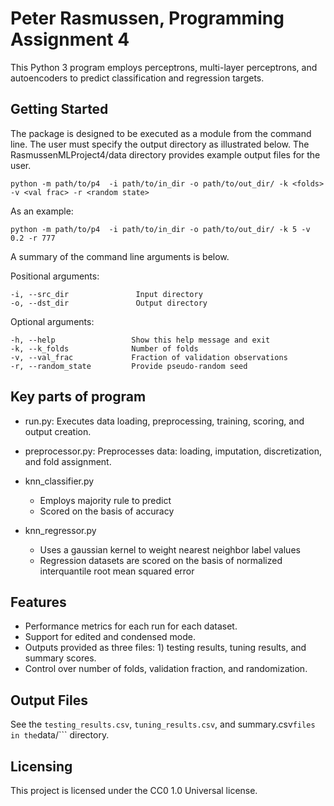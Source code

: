 # Peter Rasmussen, Programming Assignment 4

This Python 3 program employs perceptrons, multi-layer perceptrons, and autoencoders to predict classification and regression targets.

## Getting Started

The package is designed to be executed as a module from the command line. The user must specify the
 output directory as illustrated below. The RasmussenMLProject4/data
directory provides example output files for the user.

```shell
python -m path/to/p4  -i path/to/in_dir -o path/to/out_dir/ -k <folds> -v <val frac> -r <random state>
```

As an example:
```shell
python -m path/to/p4  -i path/to/in_dir -o path/to/out_dir/ -k 5 -v 0.2 -r 777
```

A summary of the command line arguments is below.

Positional arguments:

    -i, --src_dir               Input directory
    -o, --dst_dir               Output directory

Optional arguments:    

    -h, --help                 Show this help message and exit
    -k, --k_folds              Number of folds
    -v, --val_frac             Fraction of validation observations
    -r, --random_state         Provide pseudo-random seed

## Key parts of program
* run.py: Executes data loading, preprocessing, training, scoring, and output creation.
* preprocessor.py: Preprocesses data: loading, imputation, discretization, and fold assignment.

* knn_classifier.py
  * Employs majority rule to predict
  * Scored on the basis of accuracy
* knn_regressor.py
  * Uses a gaussian kernel to weight nearest neighbor label values
  * Regression datasets are scored on the basis of normalized interquantile root mean squared error

## Features

* Performance metrics for each run for each dataset.
* Support for edited and condensed mode.
* Outputs provided as three files: 1) testing results, tuning results, and summary scores.
* Control over number of folds, validation fraction, and randomization.

## Output Files

See the ```testing_results.csv```, ```tuning_results.csv```, and summary.csv``` files in the ```data/``` directory.

## Licensing

This project is licensed under the CC0 1.0 Universal license.
